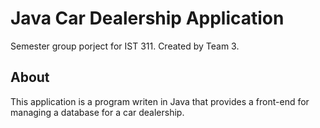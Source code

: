 # Java Car Dealership Application
Semester group porject for IST 311. Created by Team 3.

## About
This application is a program writen in Java that provides a front-end for managing a database for a car dealership.
